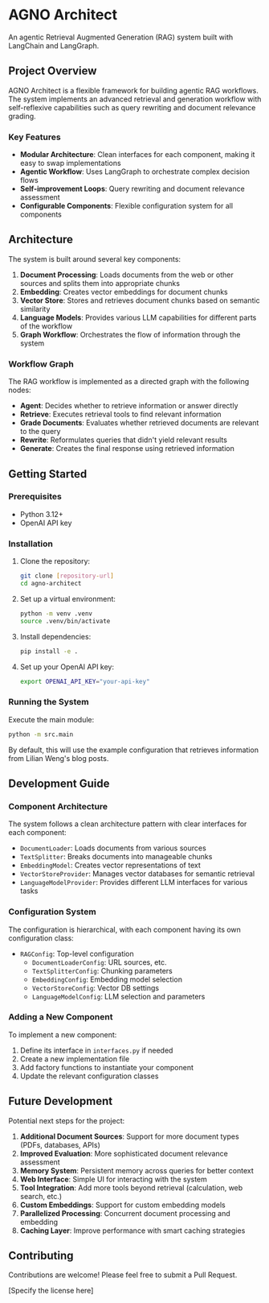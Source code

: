 # AGNO Architect

An agentic Retrieval Augmented Generation (RAG) system built with LangChain and LangGraph.

## Project Overview

AGNO Architect is a flexible framework for building agentic RAG workflows. The system implements an advanced retrieval and generation workflow with self-reflexive capabilities such as query rewriting and document relevance grading.

### Key Features

- **Modular Architecture**: Clean interfaces for each component, making it easy to swap implementations
- **Agentic Workflow**: Uses LangGraph to orchestrate complex decision flows
- **Self-improvement Loops**: Query rewriting and document relevance assessment
- **Configurable Components**: Flexible configuration system for all components

## Architecture

The system is built around several key components:

1. **Document Processing**: Loads documents from the web or other sources and splits them into appropriate chunks
2. **Embedding**: Creates vector embeddings for document chunks
3. **Vector Store**: Stores and retrieves document chunks based on semantic similarity
4. **Language Models**: Provides various LLM capabilities for different parts of the workflow
5. **Graph Workflow**: Orchestrates the flow of information through the system

### Workflow Graph

The RAG workflow is implemented as a directed graph with the following nodes:

- **Agent**: Decides whether to retrieve information or answer directly
- **Retrieve**: Executes retrieval tools to find relevant information
- **Grade Documents**: Evaluates whether retrieved documents are relevant to the query
- **Rewrite**: Reformulates queries that didn't yield relevant results
- **Generate**: Creates the final response using retrieved information

## Getting Started

### Prerequisites

- Python 3.12+
- OpenAI API key

### Installation

1. Clone the repository:

   ```bash
   git clone [repository-url]
   cd agno-architect
   ```

2. Set up a virtual environment:

   ```bash
   python -m venv .venv
   source .venv/bin/activate
   ```

3. Install dependencies:

   ```bash
   pip install -e .
   ```

4. Set up your OpenAI API key:

   ```bash
   export OPENAI_API_KEY="your-api-key"
   ```

### Running the System

Execute the main module:

```bash
python -m src.main
```

By default, this will use the example configuration that retrieves information from Lilian Weng's blog posts.

## Development Guide

### Component Architecture

The system follows a clean architecture pattern with clear interfaces for each component:

- `DocumentLoader`: Loads documents from various sources
- `TextSplitter`: Breaks documents into manageable chunks
- `EmbeddingModel`: Creates vector representations of text
- `VectorStoreProvider`: Manages vector databases for semantic retrieval
- `LanguageModelProvider`: Provides different LLM interfaces for various tasks

### Configuration System

The configuration is hierarchical, with each component having its own configuration class:

- `RAGConfig`: Top-level configuration
  - `DocumentLoaderConfig`: URL sources, etc.
  - `TextSplitterConfig`: Chunking parameters
  - `EmbeddingConfig`: Embedding model selection
  - `VectorStoreConfig`: Vector DB settings
  - `LanguageModelConfig`: LLM selection and parameters

### Adding a New Component

To implement a new component:

1. Define its interface in `interfaces.py` if needed
2. Create a new implementation file
3. Add factory functions to instantiate your component
4. Update the relevant configuration classes

## Future Development

Potential next steps for the project:

1. **Additional Document Sources**: Support for more document types (PDFs, databases, APIs)
2. **Improved Evaluation**: More sophisticated document relevance assessment
3. **Memory System**: Persistent memory across queries for better context
4. **Web Interface**: Simple UI for interacting with the system
5. **Tool Integration**: Add more tools beyond retrieval (calculation, web search, etc.)
6. **Custom Embeddings**: Support for custom embedding models
7. **Parallelized Processing**: Concurrent document processing and embedding
8. **Caching Layer**: Improve performance with smart caching strategies

## Contributing

Contributions are welcome! Please feel free to submit a Pull Request.

[Specify the license here]

